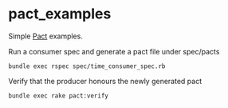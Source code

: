 pact_examples
=============

Simple [Pact](https://github.com/uglyog/pact) examples.

Run a consumer spec and generate a pact file under spec/pacts

    bundle exec rspec spec/time_consumer_spec.rb
  
Verify that the producer honours the newly generated pact

    bundle exec rake pact:verify
